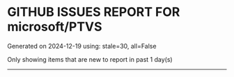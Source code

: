 
# GITHUB ISSUES REPORT FOR microsoft/PTVS


Generated on 2024-12-19 using: stale=30, all=False


Only showing items that are new to report in past 1 day(s)


---




















